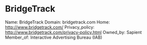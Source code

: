 
# BridgeTrack 

Name: BridgeTrack 
Domain: bridgetrack.com
Home: http://www.bridgetrack.com/
Privacy_policy: http://www.bridgetrack.com/privacy-policy.html
Owned_by: Sapient
Member_of: Interactive Advertising Bureau (IAB)
